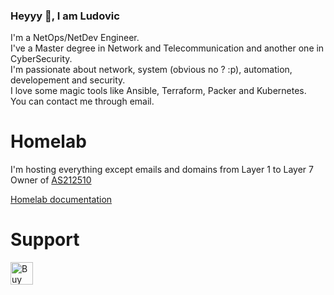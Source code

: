 ### Heyyy 🧙, I am Ludovic

I'm a NetOps/NetDev Engineer.  
I've a Master degree in Network and Telecommunication and another one in CyberSecurity.  
I'm passionate about network, system (obvious no ? :p), automation, developement and security.  
I love some magic tools like Ansible, Terraform, Packer and Kubernetes.  
You can contact me through email.  

# Homelab

I'm hosting everything except emails and domains from Layer 1 to Layer 7  
Owner of [AS212510](https://as212510.peeringdb.com)

[Homelab documentation](https://homelab.adminafk.fr)

# Support

<a href='https://ko-fi.com/ludovicortega' target='_blank'><img height='36' style='border:0px;height:36px;' src='https://cdn.ko-fi.com/cdn/kofi1.png?v=2' border='0' alt='Buy Me a Coffee at ko-fi.com' /></a>
